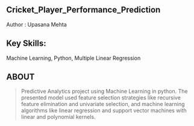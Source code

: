 ## Cricket_Player_Performance_Prediction
Author : Upasana Mehta

## Key Skills: 
Machine Learning, Python, Multiple Linear Regression

## ABOUT
> Predictive Analytics project using Machine Learning in python.
> The presented model used feature selection strategies like recursive feature elimination and univariate selection, and machine
learning algorithms like linear regression and support vector machines with linear and polynomial kernels.
